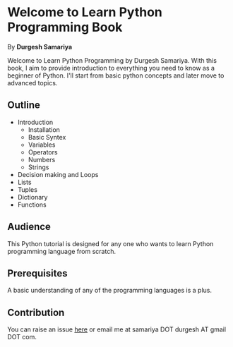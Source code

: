 Welcome to Learn Python Programming Book
========================================

By **Durgesh Samariya**

Welcome to Learn Python Programming by Durgesh Samariya. With this book, I aim to provide introduction to everything you need to know as a beginner of Python. I'll start from basic python concepts and later move to advanced topics. 

## Outline
- Introduction
    - Installation
    - Basic Syntex
    - Variables
    - Operators
    - Numbers
    - Strings
- Decision making and Loops
- Lists
- Tuples
- Dictionary
- Functions

## Audience
This Python tutorial is designed for any one who wants to learn Python programming language from scratch.

## Prerequisites
A basic understanding of any of the programming languages is a plus.

## Contribution
You can raise an issue [here](https://github.com/durgeshsamariya/learn-python/issues) or email me at samariya DOT durgesh AT gmail DOT com.
